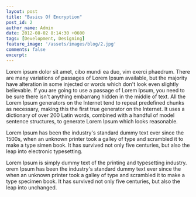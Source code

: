 ```yaml
---
layout: post
title: "Basics Of Encryption"
post_id: 2
author_name: Admin
date: 2012-08-02 8:14:30 +0600
tags: [Development, Designing]
feature_image: '/assets/images/blog/2.jpg'
comments: false
excerpt:  
---
```


<p class="mb-30">Lorem ipsum dolor sit amet, cibo mundi ea duo, vim exerci phaedrum. There are many variations of passages of Lorem Ipsum available, but the majority have alteration in some injected or  words which don't look even slightly believable. If you are going to use a passage of Lorem Ipsum, you need to be sure there isn't anything embarrang hidden in the middle of text. All the Lorem Ipsum generators on the Internet tend to repeat predefined chunks as necessary, making this the first true generator on the Internet. It uses a dictionary of over 200 Latin words, combined with a handful of model sentence structures, to generate Lorem Ipsum which looks reasonable. </p>
<p class="mb-30">Lorem Ipsum has been the industry's standard dummy text ever since the 1500s, when an unknown printer took a galley of type and scrambled it to make a type simen book. It has survived not only five centuries, but also the leap into electronic typesetting.</p>
<p>Lorem Ipsum is simply dummy text of the printing and typesetting industry. orem Ipsum has been the industry's standard dummy text ever since the when an unknown printer took a galley of type and scrambled it to make a type specimen book. It has survived not only five centuries, but also the leap into  unchanged.</p>